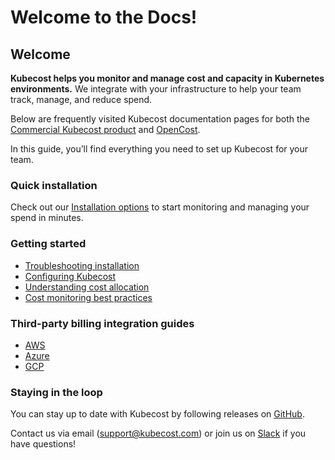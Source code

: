 # Welcome to the Docs!

## Welcome

**Kubecost helps you monitor and manage cost and capacity in Kubernetes environments.** We integrate with your infrastructure to help your team track, manage, and reduce spend.

Below are frequently visited Kubecost documentation pages for both the [Commercial Kubecost product](http://kubecost.com) and [OpenCost](https://www.opencost.io/).

In this guide, you’ll find everything you need to set up Kubecost for your team.

### Quick installation

Check out our [Installation options](install.md) to start monitoring and managing your spend in minutes.

### Getting started

* [Troubleshooting installation](troubleshoot-install.md)
* [Configuring Kubecost](install-and-configure/install/getting-started.md)
* [Understanding cost allocation](using-kubecost/navigating-the-kubecost-ui/cost-allocation/)
* [Cost monitoring best practices](http://blog.kubecost.com/blog/cost-monitoring/)

### Third-party billing integration guides

* [AWS](aws-cloud-integrations.md)
* [Azure](azure-out-of-cluster.md)
* [GCP](gcp-out-of-cluster.md)

### Staying in the loop

You can stay up to date with Kubecost by following releases on [GitHub](https://github.com/kubecost/cost-analyzer-helm-chart/releases).

Contact us via email ([support@kubecost.com](mailto:support@kubecost.com)) or join us on [Slack](https:/kubecost.com/join-slack) if you have questions!
